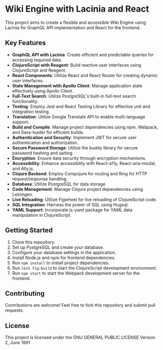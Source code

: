 # Wiki Engine with Lacinia and React

This project aims to create a flexible and accessible Wiki Engine using Lacinia for GraphQL API implementation and React for the frontend.

## Key Features

- **GraphQL API with Lacinia**: Create efficient and predictable queries for accessing required data.
- **ClojureScript with Reagent**: Build reactive user interfaces using ClojureScript and Reagent.
- **React Components**: Utilize React and React Router for creating dynamic user interfaces.
- **State Management with Apollo Client**: Manage application state effectively using Apollo Client.
- **Full-Text Search**: Utilize PostgreSQL's built-in full-text search functionality.
- **Testing**: Employ Jest and React Testing Library for effective unit and integration testing.
- **Translation**: Utilize Google Translate API to enable multi-language support.
- **Build and Compile**: Manage project dependencies using npm, Webpack, and Sass-loader for efficient builds.
- **Authentication and Security**: Implement JWT for secure user authentication and authorization.
- **Secure Password Storage**: Utilize the buddy library for secure password hashing and salting.
- **Encryption**: Ensure data security through encryption mechanisms.
- **Accessibility**: Enhance accessibility with React-a11y, React-aria-modal, and Ally.js.
- **Clojure Backend**: Employ Compojure for routing and Ring for HTTP request/response handling.
- **Database**: Utilize PostgreSQL for data storage.
- **Code Management**: Manage Clojure project dependencies using Leiningen.
- **Live Reloading**: Utilize Figwheel for live reloading of ClojureScript code.
- **SQL Integration**: Harness the power of SQL using Hugsql.
- **YAML Support**: Incorporate js-yaml package for YAML data manipulation in ClojureScript.

## Getting Started

1. Clone this repository.
2. Set up PostgreSQL and create your database.
3. Configure your database settings in the application.
4. Install Node.js and npm for frontend dependencies.
5. Run `npm install` to install project dependencies.
6. Run `lein fig:build` to start the ClojureScript development environment.
7. Run `npm start` to start the Webpack development server for the frontend.

## Contributing

Contributions are welcome! Feel free to fork this repository and submit pull requests.

## License

This project is licensed under the GNU GENERAL PUBLIC LICENSE
Version 2, June 1991
